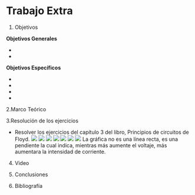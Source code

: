 # Trabajo Extra
1. Objetivos

 __Objetivos Generales__

* 
* 

__Objetivos Específicos__

* 
* 
* 
*

2.Marco Teórico



3.Resolución de los ejercicios
* Resolver los ejercicios del capítulo 3  del libro, Principios de circuitos de Floyd.
![](https://github.com/ItzAdoc/Imagenes_Recu/blob/main/1.PNG)
![](https://github.com/ItzAdoc/Imagenes_Recu/blob/main/2-4.PNG)
![](https://github.com/ItzAdoc/Imagenes_Recu/blob/main/5.PNG)
![](https://github.com/ItzAdoc/Imagenes_Recu/blob/main/5a.PNG)
![](https://github.com/ItzAdoc/Imagenes_Recu/blob/main/5b.PNG)
![](https://github.com/ItzAdoc/Imagenes_Recu/blob/main/5c.PNG)
![](https://github.com/ItzAdoc/Imagenes_Recu/blob/main/5d.PNG)
La gráfica no es una línea recta, es una pendiente la cual indica, mientras más aumente el voltaje, más aumentara la intensidad de corriente.





4. Video


5. Conclusiones 


6. Bibliografía
